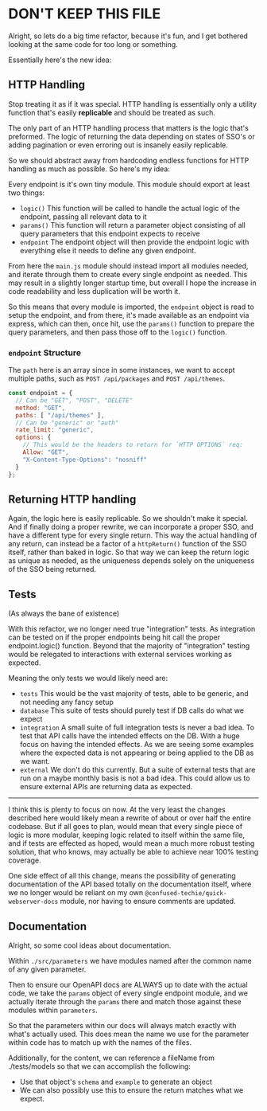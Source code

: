 # DON'T KEEP THIS FILE

Alright, so lets do a big time refactor, because it's fun, and I get bothered looking at the same code for too long or something.

Essentially here's the new idea:

## HTTP Handling

Stop treating it as if it was special. HTTP handling is essentially only a utility function that's easily **replicable** and should be treated as such.

The only part of an HTTP handling process that matters is the logic that's preformed. The logic of returning the data depending on states of SSO's or adding pagination or even erroring out is insanely easily replicable.

So we should abstract away from hardcoding endless functions for HTTP handling as much as possible. So here's my idea:

Every endpoint is it's own tiny module. This module should export at least two things:

* `logic()` This function will be called to handle the actual logic of the endpoint, passing all relevant data to it
* `params()` This function will return a parameter object consisting of all query parameters that this endpoint expects to receive
* `endpoint` The endpoint object will then provide the endpoint logic with everything else it needs to define any given endpoint.

From here the `main.js` module should instead import all modules needed, and iterate through them to create every single endpoint as needed. This may result in a slightly longer startup time, but overall I hope the increase in code readability and less duplication will be worth it.

So this means that every module is imported, the `endpoint` object is read to setup the endpoint, and from there, it's made available as an endpoint via express, which can then, once hit, use the `params()` function to prepare the query parameters, and then pass those off to the `logic()` function.

### `endpoint` Structure

The `path` here is an array since in some instances, we want to accept multiple paths, such as `POST /api/packages` and `POST /api/themes`.

```javascript
const endpoint = {
  // Can be "GET", "POST", "DELETE"
  method: "GET",
  paths: [ "/api/themes" ],
  // Can be "generic" or "auth"
  rate_limit: "generic",
  options: {
    // This would be the headers to return for `HTTP OPTIONS` req:
    Allow: "GET",
    "X-Content-Type-Options": "nosniff"
  }
};
```

## Returning HTTP handling

Again, the logic here is easily replicable. So we shouldn't make it special. And if finally doing a proper rewrite, we can incorporate a proper SSO, and have a different type for every single return. This way the actual handling of any return, can instead be a factor of a `httpReturn()` function of the SSO itself, rather than baked in logic. So that way we can keep the return logic as unique as needed, as the uniqueness depends solely on the uniqueness of the SSO being returned.

## Tests

(As always the bane of existence)

With this refactor, we no longer need true "integration" tests. As integration can be tested on if the proper endpoints being hit call the proper endpoint.logic() function. Beyond that the majority of "integration" testing would be relegated to interactions with external services working as expected.

Meaning the only tests we would likely need are:

* `tests` This would be the vast majority of tests, able to be generic, and not needing any fancy setup
* `database` This suite of tests should purely test if DB calls do what we expect
* `integration` A small suite of full integration tests is never a bad idea. To test that API calls have the intended effects on the DB. With a huge focus on having the intended effects. As we are seeing some examples where the expected data is not appearing or being applied to the DB as we want.
* `external` We don't do this currently. But a suite of external tests that are run on a maybe monthly basis is not a bad idea. This could allow us to ensure external APIs are returning data as expected.

---

I think this is plenty to focus on now. At the very least the changes described here would likely mean a rewrite of about or over half the entire codebase. But if all goes to plan, would mean that every single piece of logic is more modular, keeping logic related to itself within the same file, and if tests are effected as hoped, would mean a much more robust testing solution, that who knows, may actually be able to achieve near 100% testing coverage.

One side effect of all this change, means the possibility of generating documentation of the API based totally on the documentation itself, where we no longer would be reliant on my own `@confused-techie/quick-webserver-docs` module, nor having to ensure comments are updated.

## Documentation

Alright, so some cool ideas about documentation.

Within `./src/parameters` we have modules named after the common name of any given parameter.

Then to ensure our OpenAPI docs are ALWAYS up to date with the actual code, we take the `params` object of every single endpoint module, and we actually iterate through the `params` there and match those against these modules within `parameters`.

So that the parameters within our docs will always match exactly with what's actually used. This does mean the name we use for the parameter within code has to match up with the names of the files.

Additionally, for the content, we can reference a fileName from ./tests/models so that we can accomplish the following:

* Use that object's `schema` and `example` to generate an object
* We can also possibly use this to ensure the return matches what we expect.
